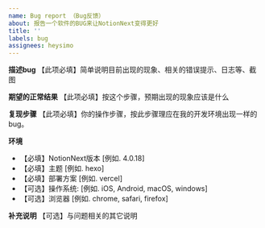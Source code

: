```yaml
---
name: Bug report （Bug反馈）
about: 报告一个软件的BUG来让NotionNext变得更好
title: ''
labels: bug
assignees: heysimo
---
```


<!--
  !!! 重要 !!!
  请遵守这个模板的格式填写，否则你的Issue将被关闭
-->

**描述bug**
【此项必填】简单说明目前出现的现象、相关的错误提示、日志等、截图

**期望的正常结果**
【此项必填】按这个步骤，预期出现的现象应该是什么

**复现步骤**
【此项必填】你的操作步骤，按此步骤理应在我的开发环境出现一样的bug。

**环境**

- 【必填】NotionNext版本 [例如. 4.0.18]
- 【必填】主题 [例如. hexo]
- 【必填】部署方案 [例如. vercel]
- 【可选】操作系统: [例如. iOS, Android, macOS, windows]
- 【可选】浏览器 [例如. chrome, safari, firefox]

**补充说明**
【可选】与问题相关的其它说明
